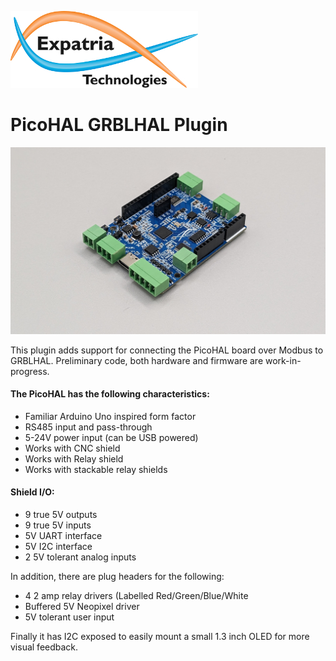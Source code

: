 ![Logo](/readme_images/logo_sm.jpg)
# PicoHAL GRBLHAL Plugin

<img src="/readme_images/Board_Photo.jpg" width="800">

This plugin adds support for connecting the PicoHAL board over Modbus to GRBLHAL.  Preliminary code, both hardware and firmware are work-in-progress.

#### The PicoHAL has the following characteristics:
  - Familiar Arduino Uno inspired form factor
  - RS485 input and pass-through
  - 5-24V power input (can be USB powered)
  - Works with CNC shield
  - Works with Relay shield
  - Works with stackable relay shields

#### Shield I/O:
  - 9 true 5V outputs
  - 9 true 5V inputs
  - 5V UART interface
  - 5V I2C interface
  - 2 5V tolerant analog inputs

In addition, there are plug headers for the following:
  - 4 2 amp relay drivers (Labelled Red/Green/Blue/White
  - Buffered 5V Neopixel driver
  - 5V tolerant user input
  
Finally it has I2C exposed to easily mount a small 1.3 inch OLED for more visual feedback.
